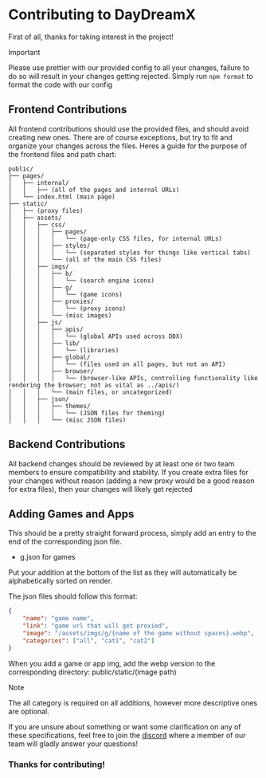 # Contributing to DayDreamX

First of all, thanks for taking interest in the project!

> [!IMPORTANT]
> Please use prettier with our provided config to all your changes, failure to do so will result in your changes getting rejected. Simply run `npm format` to format the code with our config

## Frontend Contributions
All frontend contributions should use the provided files, and should avoid creating new ones. There are of course exceptions, but try to fit and organize your changes across the files. Heres a guide for the purpose of the frontend files and path chart:
```
public/
├── pages/
│   ├── internal/
│   │   ├── (all of the pages and internal URLs)
│   └── index.html (main page)
├── static/
│   ├── (proxy files)
│   ├── assets/
│   │   ├── css/
│   │   │   ├── pages/
│   │   │   │   └── (page-only CSS files, for internal URLs)
│   │   │   ├── styles/
│   │   │   │   └── (separated styles for things like vertical tabs)
│   │   │   └── (all of the main CSS files)
│   │   ├── imgs/
│   │   │   ├── b/
│   │   │   │   └── (search engine icons)
│   │   │   ├── g/
│   │   │   │   └── (game icons)
│   │   │   ├── proxies/
│   │   │   │   └── (proxy icons)
│   │   │   └── (misc images)
│   │   ├── js/
│   │   │   ├── apis/
│   │   │   │   └── (global APIs used across DDX)
│   │   │   ├── lib/
│   │   │   │   └── (libraries)
│   │   │   ├── global/
│   │   │   │   └── (files used on all pages, but not an API)
│   │   │   ├── browser/
│   │   │   │   └── (browser-like APIs, controlling functionality like rendering the browser; not as vital as ../apis/)
│   │   │   └── (main files, or uncategorized)
│   │   ├── json/
│   │   │   ├── themes/
│   │   │   │   └── (JSON files for theming)
│   │   │   └── (misc JSON files)
```



## Backend Contributions
All backend changes should be reviewed by at least one or two team members to ensure compatibility and stability. If you create extra files for your changes without reason (adding a new proxy would be a good reason for extra files), then your changes will likely get rejected

## Adding Games and Apps
This should be a pretty straight forward process, simply add an entry to the end of the corresponding json file.

- g.json for games

Put your addition at the bottom of the list as they will automatically be alphabetically sorted on render.

The json files should follow this format:
```json
{
    "name": "game name",
    "link": "game url that will get proxied",
    "image": "/assets/imgs/g/{name of the game without spaces}.webp",
    "categories": ["all", "cat1", "cat2"]
}
```


When you add a game or app img, add the webp version to the corresponding directory: public/static/(image path)


> [!NOTE]
> The all category is required on all additions, however more descriptive ones are optional.

If you are unsure about something or want some clarification on any of these specifications, feel free to join the [discord](https://discord.night-x.com) where a member of our team will gladly answer your questions!

### Thanks for contributing!